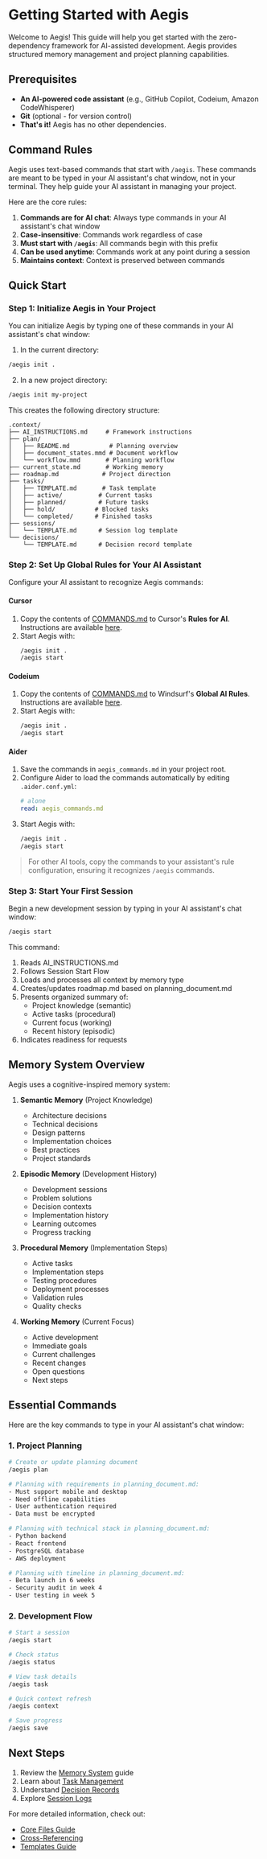 # Getting Started with Aegis

Welcome to Aegis! This guide will help you get started with the zero-dependency framework for AI-assisted development. Aegis provides structured memory management and project planning capabilities.

## Prerequisites

- **An AI-powered code assistant** (e.g., GitHub Copilot, Codeium, Amazon CodeWhisperer)  
- **Git** (optional - for version control)  
- **That's it!** Aegis has no other dependencies.

## Command Rules

Aegis uses text-based commands that start with `/aegis`. These commands are meant to be typed in your AI assistant's chat window, not in your terminal. They help guide your AI assistant in managing your project.

Here are the core rules:

1. **Commands are for AI chat**: Always type commands in your AI assistant's chat window
2. **Case-insensitive**: Commands work regardless of case
3. **Must start with `/aegis`**: All commands begin with this prefix
4. **Can be used anytime**: Commands work at any point during a session
5. **Maintains context**: Context is preserved between commands

## Quick Start

### Step 1: Initialize Aegis in Your Project

You can initialize Aegis by typing one of these commands in your AI assistant's chat window:

1. In the current directory:
```bash
/aegis init .
```

2. In a new project directory:
```bash
/aegis init my-project
```

This creates the following directory structure:
```
.context/
├── AI_INSTRUCTIONS.md     # Framework instructions
├── plan/
│   ├── README.md           # Planning overview
│   ├── document_states.mmd # Document workflow
│   └── workflow.mmd       # Planning workflow
├── current_state.md       # Working memory
├── roadmap.md            # Project direction
├── tasks/
│   ├── TEMPLATE.md       # Task template
│   ├── active/          # Current tasks
│   ├── planned/         # Future tasks
│   ├── hold/           # Blocked tasks
│   └── completed/      # Finished tasks
├── sessions/
│   └── TEMPLATE.md      # Session log template
└── decisions/
    └── TEMPLATE.md      # Decision record template
```

### Step 2: Set Up Global Rules for Your AI Assistant

Configure your AI assistant to recognize Aegis commands:

#### **Cursor**
1. Copy the contents of [COMMANDS.md](COMMANDS.md) to Cursor's **Rules for AI**.  
   Instructions are available [here](https://docs.cursor.com/context/rules-for-ai).  
2. Start Aegis with:  
   ```bash
   /aegis init .
   /aegis start
   ```

#### **Codeium**
1. Copy the contents of [COMMANDS.md](COMMANDS.md) to Windsurf's **Global AI Rules**.  
   Instructions are available [here](https://docs.codeium.com/windsurf/memories#global-rules).  
2. Start Aegis with:  
   ```bash
   /aegis init .
   /aegis start
   ```

#### **Aider**
1. Save the commands in `aegis_commands.md` in your project root.  
2. Configure Aider to load the commands automatically by editing `.aider.conf.yml`:  
   ```yaml
   # alone
   read: aegis_commands.md
   ```
3. Start Aegis with:  
   ```bash
   /aegis init .
   /aegis start
   ```

> For other AI tools, copy the commands to your assistant's rule configuration, ensuring it recognizes `/aegis` commands.

### Step 3: Start Your First Session

Begin a new development session by typing in your AI assistant's chat window:

```bash
/aegis start
```

This command:
1. Reads AI_INSTRUCTIONS.md
2. Follows Session Start Flow
3. Loads and processes all context by memory type
4. Creates/updates roadmap.md based on planning_document.md
5. Presents organized summary of:
   - Project knowledge (semantic)
   - Active tasks (procedural)
   - Current focus (working)
   - Recent history (episodic)
6. Indicates readiness for requests

## Memory System Overview

Aegis uses a cognitive-inspired memory system:

1. **Semantic Memory** (Project Knowledge)  
   - Architecture decisions
   - Technical decisions
   - Design patterns
   - Implementation choices
   - Best practices
   - Project standards

2. **Episodic Memory** (Development History)  
   - Development sessions
   - Problem solutions
   - Decision contexts
   - Implementation history
   - Learning outcomes
   - Progress tracking

3. **Procedural Memory** (Implementation Steps)  
   - Active tasks
   - Implementation steps
   - Testing procedures
   - Deployment processes
   - Validation rules
   - Quality checks

4. **Working Memory** (Current Focus)  
   - Active development
   - Immediate goals
   - Current challenges
   - Recent changes
   - Open questions
   - Next steps

## Essential Commands

Here are the key commands to type in your AI assistant's chat window:

### 1. Project Planning
```bash
# Create or update planning document
/aegis plan

# Planning with requirements in planning_document.md:
- Must support mobile and desktop
- Need offline capabilities
- User authentication required
- Data must be encrypted

# Planning with technical stack in planning_document.md:
- Python backend
- React frontend
- PostgreSQL database
- AWS deployment

# Planning with timeline in planning_document.md:
- Beta launch in 6 weeks
- Security audit in week 4
- User testing in week 5
```

### 2. Development Flow
```bash
# Start a session
/aegis start

# Check status
/aegis status

# View task details
/aegis task

# Quick context refresh
/aegis context

# Save progress
/aegis save
```

## Next Steps

1. Review the [Memory System](memory_system.md) guide
2. Learn about [Task Management](tasks.md)
3. Understand [Decision Records](decisions.md)
4. Explore [Session Logs](sessions.md)

For more detailed information, check out:
- [Core Files Guide](core_files.md)
- [Cross-Referencing](cross_referencing.md)
- [Templates Guide](templates.md)
